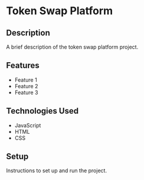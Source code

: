 # Token Swap Platform

## Description

A brief description of the token swap platform project.

## Features

- Feature 1
- Feature 2
- Feature 3

## Technologies Used

- JavaScript
- HTML
- CSS

## Setup

Instructions to set up and run the project.
